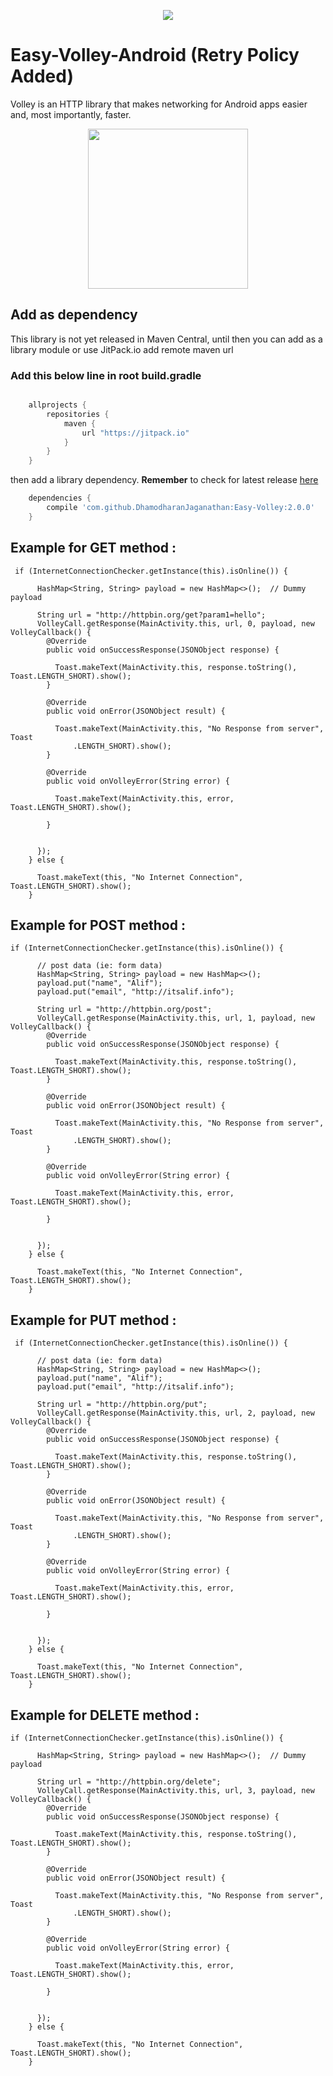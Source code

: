 <p align="center">
  <img src="https://raw.githubusercontent.com/DhamodharanJaganathan/Easy-Volley/master/Screenshots/android_banner.png">


# Easy-Volley-Android (Retry Policy Added)

Volley is an HTTP library that makes networking for Android apps easier and, most importantly, faster.

<p align="center">
  <img src="https://raw.githubusercontent.com/DhamodharanJaganathan/Easy-Volley/master/Screenshots/normal.png" width="256" >
 
</p>

## Add as dependency
This library is not yet released in Maven Central, until then you can add as a library module or use JitPack.io add remote maven url

### Add this below line in root build.gradle

```groovy

    allprojects {
        repositories {
            maven {
                url "https://jitpack.io"
            }
        }
    }
```
    
then add a library dependency. **Remember** to check for latest release [here](https://github.com/DhamodharanJaganathan/Easy-Volley/releases) 
                             
```groovy
    dependencies {
        compile 'com.github.DhamodharanJaganathan:Easy-Volley:2.0.0'
    }
```

## Example for GET method :

```grovy
 if (InternetConnectionChecker.getInstance(this).isOnline()) {

      HashMap<String, String> payload = new HashMap<>();  // Dummy payload

      String url = "http://httpbin.org/get?param1=hello";
      VolleyCall.getResponse(MainActivity.this, url, 0, payload, new VolleyCallback() {
        @Override
        public void onSuccessResponse(JSONObject response) {

          Toast.makeText(MainActivity.this, response.toString(), Toast.LENGTH_SHORT).show();
        }

        @Override
        public void onError(JSONObject result) {

          Toast.makeText(MainActivity.this, "No Response from server", Toast
              .LENGTH_SHORT).show();
        }

        @Override
        public void onVolleyError(String error) {

          Toast.makeText(MainActivity.this, error, Toast.LENGTH_SHORT).show();

        }


      });
    } else {

      Toast.makeText(this, "No Internet Connection", Toast.LENGTH_SHORT).show();
    }
```

## Example for POST method :    

```grovy
if (InternetConnectionChecker.getInstance(this).isOnline()) {

      // post data (ie: form data)
      HashMap<String, String> payload = new HashMap<>();
      payload.put("name", "Alif");
      payload.put("email", "http://itsalif.info");

      String url = "http://httpbin.org/post";
      VolleyCall.getResponse(MainActivity.this, url, 1, payload, new VolleyCallback() {
        @Override
        public void onSuccessResponse(JSONObject response) {

          Toast.makeText(MainActivity.this, response.toString(), Toast.LENGTH_SHORT).show();
        }

        @Override
        public void onError(JSONObject result) {

          Toast.makeText(MainActivity.this, "No Response from server", Toast
              .LENGTH_SHORT).show();
        }

        @Override
        public void onVolleyError(String error) {

          Toast.makeText(MainActivity.this, error, Toast.LENGTH_SHORT).show();

        }


      });
    } else {

      Toast.makeText(this, "No Internet Connection", Toast.LENGTH_SHORT).show();
    }
```

## Example for PUT method : 

```grovy
 if (InternetConnectionChecker.getInstance(this).isOnline()) {

      // post data (ie: form data)
      HashMap<String, String> payload = new HashMap<>();
      payload.put("name", "Alif");
      payload.put("email", "http://itsalif.info");

      String url = "http://httpbin.org/put";
      VolleyCall.getResponse(MainActivity.this, url, 2, payload, new VolleyCallback() {
        @Override
        public void onSuccessResponse(JSONObject response) {

          Toast.makeText(MainActivity.this, response.toString(), Toast.LENGTH_SHORT).show();
        }

        @Override
        public void onError(JSONObject result) {

          Toast.makeText(MainActivity.this, "No Response from server", Toast
              .LENGTH_SHORT).show();
        }

        @Override
        public void onVolleyError(String error) {

          Toast.makeText(MainActivity.this, error, Toast.LENGTH_SHORT).show();

        }


      });
    } else {

      Toast.makeText(this, "No Internet Connection", Toast.LENGTH_SHORT).show();
    }
```

## Example for DELETE method :

```grovy
if (InternetConnectionChecker.getInstance(this).isOnline()) {

      HashMap<String, String> payload = new HashMap<>();  // Dummy payload

      String url = "http://httpbin.org/delete";
      VolleyCall.getResponse(MainActivity.this, url, 3, payload, new VolleyCallback() {
        @Override
        public void onSuccessResponse(JSONObject response) {

          Toast.makeText(MainActivity.this, response.toString(), Toast.LENGTH_SHORT).show();
        }

        @Override
        public void onError(JSONObject result) {

          Toast.makeText(MainActivity.this, "No Response from server", Toast
              .LENGTH_SHORT).show();
        }

        @Override
        public void onVolleyError(String error) {

          Toast.makeText(MainActivity.this, error, Toast.LENGTH_SHORT).show();

        }


      });
    } else {

      Toast.makeText(this, "No Internet Connection", Toast.LENGTH_SHORT).show();
    }
```

